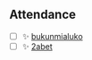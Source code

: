 ## Attendance

- [ ] ✨ [bukunmialuko](https://github.com/bukunmialuko)
- [ ] ✨ [2abet](https://github.com/2abet)